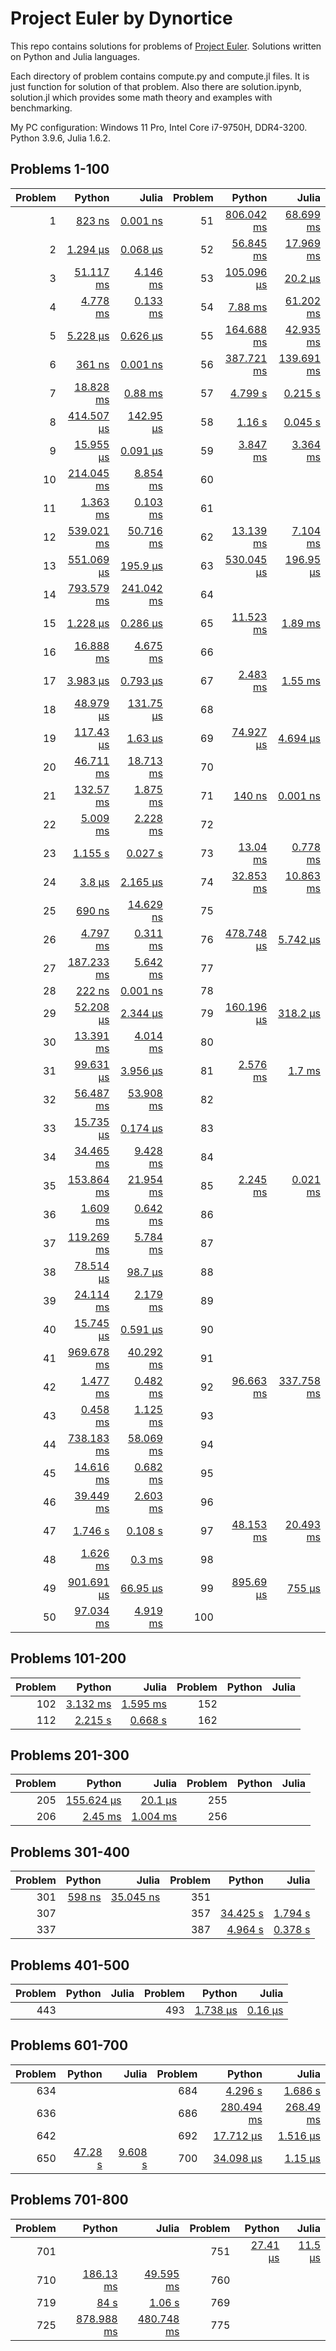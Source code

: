 # Project Euler by Dynortice

This repo contains solutions for problems of [Project Euler](https://projecteuler.net/).
Solutions written on Python and Julia languages.

Each directory of problem contains compute.py and compute.jl files. It is just function for solution of that problem. Also there are solution.ipynb, solution.jl which provides some math theory and examples with benchmarking.

My PC configuration: Windows 11 Pro, Intel Core i7-9750H, DDR4-3200. Python 3.9.6, Julia 1.6.2.

## Problems 1-100
Problem | Python | Julia | Problem | Python | Julia
-: | -: | -: | -: | -: | -:
1 | [823 ns](https://github.com/Dynortice/Project-Euler/blob/master/problems/0001/solution.ipynb) | [0.001 ns](https://github.com/Dynortice/Project-Euler/blob/master/problems/0001/solution.jl) | 51 | [806.042 ms](https://github.com/Dynortice/Project-Euler/blob/master/problems/0051/solution.ipynb) | [68.699 ms](https://github.com/Dynortice/Project-Euler/blob/master/problems/0051/solution.jl)
2 | [1.294 µs](https://github.com/Dynortice/Project-Euler/blob/master/problems/0002/solution.ipynb) | [0.068 µs](https://github.com/Dynortice/Project-Euler/blob/master/problems/0002/solution.jl) | 52 | [56.845 ms](https://github.com/Dynortice/Project-Euler/blob/master/problems/0052/solution.ipynb) | [17.969 ms](https://github.com/Dynortice/Project-Euler/blob/master/problems/0052/solution.jl)
3 | [51.117 ms](https://github.com/Dynortice/Project-Euler/blob/master/problems/0003/solution.ipynb) | [4.146 ms](https://github.com/Dynortice/Project-Euler/blob/master/problems/0003/solution.jl) | 53 | [105.096 µs](https://github.com/Dynortice/Project-Euler/blob/master/problems/0053/solution.ipynb) | [20.2 µs](https://github.com/Dynortice/Project-Euler/blob/master/problems/0053/solution.jl)
4 | [4.778 ms](https://github.com/Dynortice/Project-Euler/blob/master/problems/0004/solution.ipynb) | [0.133 ms](https://github.com/Dynortice/Project-Euler/blob/master/problems/0004/solution.jl) | 54 | [7.88 ms](https://github.com/Dynortice/Project-Euler/blob/master/problems/0054/solution.ipynb) | [61.202 ms](https://github.com/Dynortice/Project-Euler/blob/master/problems/0054/solution.jl)
5 | [5.228 µs](https://github.com/Dynortice/Project-Euler/blob/master/problems/0005/solution.ipynb) | [0.626 µs](https://github.com/Dynortice/Project-Euler/blob/master/problems/0005/solution.jl) | 55 | [164.688 ms](https://github.com/Dynortice/Project-Euler/blob/master/problems/0055/solution.ipynb) | [42.935 ms](https://github.com/Dynortice/Project-Euler/blob/master/problems/0055/solution.jl) 
6 | [361 ns](https://github.com/Dynortice/Project-Euler/blob/master/problems/0006/solution.ipynb) | [0.001 ns](https://github.com/Dynortice/Project-Euler/blob/master/problems/0006/solution.jl) | 56 | [387.721 ms](https://github.com/Dynortice/Project-Euler/blob/master/problems/0056/solution.ipynb) | [139.691 ms](https://github.com/Dynortice/Project-Euler/blob/master/problems/0056/solution.jl)
7 | [18.828 ms](https://github.com/Dynortice/Project-Euler/blob/master/problems/0007/solution.ipynb) | [0.88 ms](https://github.com/Dynortice/Project-Euler/blob/master/problems/0007/solution.jl) | 57 | [4.799 s](https://github.com/Dynortice/Project-Euler/blob/master/problems/0057/solution.ipynb) | [0.215 s](https://github.com/Dynortice/Project-Euler/blob/master/problems/0057/solution.jl)
8 | [414.507 µs](https://github.com/Dynortice/Project-Euler/blob/master/problems/0008/solution.ipynb) | [142.95 µs](https://github.com/Dynortice/Project-Euler/blob/master/problems/0008/solution.jl) | 58 | [1.16 s](https://github.com/Dynortice/Project-Euler/blob/master/problems/0058/solution.ipynb) | [0.045 s](https://github.com/Dynortice/Project-Euler/blob/master/problems/0058/solution.jl)
9 | [15.955 µs](https://github.com/Dynortice/Project-Euler/blob/master/problems/0009/solution.ipynb) | [0.091 µs](https://github.com/Dynortice/Project-Euler/blob/master/problems/0009/solution.jl) | 59 | [3.847 ms](https://github.com/Dynortice/Project-Euler/blob/master/problems/0059/solution.ipynb) | [3.364 ms](https://github.com/Dynortice/Project-Euler/blob/master/problems/0059/solution.jl)
10 | [214.045 ms](https://github.com/Dynortice/Project-Euler/blob/master/problems/0010/solution.ipynb) | [8.854 ms](https://github.com/Dynortice/Project-Euler/blob/master/problems/0010/solution.jl) | 60 | [](https://github.com/Dynortice/Project-Euler/blob/master/problems/0060/solution.ipynb) | [](https://github.com/Dynortice/Project-Euler/blob/master/problems/0060/solution.jl)
11 | [1.363 ms](https://github.com/Dynortice/Project-Euler/blob/master/problems/0011/solution.ipynb) | [0.103 ms](https://github.com/Dynortice/Project-Euler/blob/master/problems/0011/solution.jl) | 61 | [](https://github.com/Dynortice/Project-Euler/blob/master/problems/0061/solution.ipynb) | [](https://github.com/Dynortice/Project-Euler/blob/master/problems/0061/solution.jl)
12 | [539.021 ms](https://github.com/Dynortice/Project-Euler/blob/master/problems/0012/solution.ipynb) | [50.716 ms](https://github.com/Dynortice/Project-Euler/blob/master/problems/0012/solution.jl) | 62 | [13.139 ms](https://github.com/Dynortice/Project-Euler/blob/master/problems/0062/solution.ipynb) | [7.104 ms](https://github.com/Dynortice/Project-Euler/blob/master/problems/0062/solution.jl)
13 | [551.069 µs](https://github.com/Dynortice/Project-Euler/blob/master/problems/0013/solution.ipynb) | [195.9 µs](https://github.com/Dynortice/Project-Euler/blob/master/problems/0013/solution.jl) | 63 | [530.045 µs](https://github.com/Dynortice/Project-Euler/blob/master/problems/0063/solution.ipynb) | [196.95 µs](https://github.com/Dynortice/Project-Euler/blob/master/problems/0063/solution.jl)
14 | [793.579 ms](https://github.com/Dynortice/Project-Euler/blob/master/problems/0014/solution.ipynb) | [241.042 ms](https://github.com/Dynortice/Project-Euler/blob/master/problems/0014/solution.jl) | 64 | [](https://github.com/Dynortice/Project-Euler/blob/master/problems/0064/solution.ipynb) | [](https://github.com/Dynortice/Project-Euler/blob/master/problems/0064/solution.jl)
15 | [1.228 µs](https://github.com/Dynortice/Project-Euler/blob/master/problems/0015/solution.ipynb) | [0.286 µs](https://github.com/Dynortice/Project-Euler/blob/master/problems/0015/solution.jl) | 65 | [11.523 ms](https://github.com/Dynortice/Project-Euler/blob/master/problems/0065/solution.ipynb) | [1.89 ms](https://github.com/Dynortice/Project-Euler/blob/master/problems/0065/solution.jl)
16 | [16.888 ms](https://github.com/Dynortice/Project-Euler/blob/master/problems/0016/solution.ipynb) | [4.675 ms](https://github.com/Dynortice/Project-Euler/blob/master/problems/0016/solution.jl) | 66 | [](https://github.com/Dynortice/Project-Euler/blob/master/problems/0066/solution.ipynb) | [](https://github.com/Dynortice/Project-Euler/blob/master/problems/0066/solution.jl)
17 | [3.983 µs](https://github.com/Dynortice/Project-Euler/blob/master/problems/0017/solution.ipynb) | [0.793 µs](https://github.com/Dynortice/Project-Euler/blob/master/problems/0017/solution.jl) | 67 | [2.483 ms](https://github.com/Dynortice/Project-Euler/blob/master/problems/0067/solution.ipynb) | [1.55 ms](https://github.com/Dynortice/Project-Euler/blob/master/problems/0067/solution.jl)
18 | [48.979 µs](https://github.com/Dynortice/Project-Euler/blob/master/problems/0018/solution.ipynb) | [131.75 µs](https://github.com/Dynortice/Project-Euler/blob/master/problems/0018/solution.jl) | 68 | [](https://github.com/Dynortice/Project-Euler/blob/master/problems/0068/solution.ipynb) | [](https://github.com/Dynortice/Project-Euler/blob/master/problems/0068/solution.jl)
19 | [117.43 µs](https://github.com/Dynortice/Project-Euler/blob/master/problems/0019/solution.ipynb) | [1.63 µs](https://github.com/Dynortice/Project-Euler/blob/master/problems/0019/solution.jl) | 69 | [74.927 µs](https://github.com/Dynortice/Project-Euler/blob/master/problems/0069/solution.ipynb) | [4.694 µs](https://github.com/Dynortice/Project-Euler/blob/master/problems/0069/solution.jl)
20 | [46.711 ms](https://github.com/Dynortice/Project-Euler/blob/master/problems/0020/solution.ipynb) | [18.713 ms](https://github.com/Dynortice/Project-Euler/blob/master/problems/0020/solution.jl) | 70 | [](https://github.com/Dynortice/Project-Euler/blob/master/problems/0070/solution.ipynb) | [](https://github.com/Dynortice/Project-Euler/blob/master/problems/0070/solution.jl)
21 | [132.57 ms](https://github.com/Dynortice/Project-Euler/blob/master/problems/0021/solution.ipynb) | [1.875 ms](https://github.com/Dynortice/Project-Euler/blob/master/problems/0021/solution.jl) | 71 | [140 ns](https://github.com/Dynortice/Project-Euler/blob/master/problems/0071/solution.ipynb) | [0.001 ns](https://github.com/Dynortice/Project-Euler/blob/master/problems/0071/solution.jl)
22 | [5.009 ms](https://github.com/Dynortice/Project-Euler/blob/master/problems/0022/solution.ipynb) | [2.228 ms](https://github.com/Dynortice/Project-Euler/blob/master/problems/0022/solution.jl) | 72 | [](https://github.com/Dynortice/Project-Euler/blob/master/problems/0072/solution.ipynb) | [](https://github.com/Dynortice/Project-Euler/blob/master/problems/0072/solution.jl)
23 | [1.155 s](https://github.com/Dynortice/Project-Euler/blob/master/problems/0023/solution.ipynb) | [0.027 s](https://github.com/Dynortice/Project-Euler/blob/master/problems/0023/solution.jl) | 73 | [13.04 ms](https://github.com/Dynortice/Project-Euler/blob/master/problems/0073/solution.ipynb) | [0.778 ms](https://github.com/Dynortice/Project-Euler/blob/master/problems/0073/solution.jl)
24 | [3.8 µs](https://github.com/Dynortice/Project-Euler/blob/master/problems/0024/solution.ipynb) | [2.165 µs](https://github.com/Dynortice/Project-Euler/blob/master/problems/0024/solution.jl) | 74 | [32.853 ms](https://github.com/Dynortice/Project-Euler/blob/master/problems/0074/solution.ipynb) | [10.863 ms](https://github.com/Dynortice/Project-Euler/blob/master/problems/0074/solution.jl)
25 | [690 ns](https://github.com/Dynortice/Project-Euler/blob/master/problems/0025/solution.ipynb) | [14.629 ns](https://github.com/Dynortice/Project-Euler/blob/master/problems/0025/solution.jl) | 75 | [](https://github.com/Dynortice/Project-Euler/blob/master/problems/0075/solution.ipynb) | [](https://github.com/Dynortice/Project-Euler/blob/master/problems/0075/solution.jl)
26 | [4.797 ms](https://github.com/Dynortice/Project-Euler/blob/master/problems/0026/solution.ipynb) | [0.311 ms](https://github.com/Dynortice/Project-Euler/blob/master/problems/0026/solution.jl) | 76 | [478.748 µs](https://github.com/Dynortice/Project-Euler/blob/master/problems/0076/solution.ipynb) | [5.742 µs](https://github.com/Dynortice/Project-Euler/blob/master/problems/0076/solution.jl)
27 | [187.233 ms](https://github.com/Dynortice/Project-Euler/blob/master/problems/0027/solution.ipynb) | [5.642 ms](https://github.com/Dynortice/Project-Euler/blob/master/problems/0027/solution.jl) | 77 | [](https://github.com/Dynortice/Project-Euler/blob/master/problems/0077/solution.ipynb) | [](https://github.com/Dynortice/Project-Euler/blob/master/problems/0077/solution.jl)
28 | [222 ns](https://github.com/Dynortice/Project-Euler/blob/master/problems/0028/solution.ipynb) | [0.001 ns](https://github.com/Dynortice/Project-Euler/blob/master/problems/0028/solution.jl) | 78 | [](https://github.com/Dynortice/Project-Euler/blob/master/problems/0078/solution.ipynb) | [](https://github.com/Dynortice/Project-Euler/blob/master/problems/0078/solution.jl)
29 | [52.208 µs](https://github.com/Dynortice/Project-Euler/blob/master/problems/0029/solution.ipynb) | [2.344 µs](https://github.com/Dynortice/Project-Euler/blob/master/problems/0029/solution.jl) | 79 | [160.196 µs](https://github.com/Dynortice/Project-Euler/blob/master/problems/0079/solution.ipynb) | [318.2 µs](https://github.com/Dynortice/Project-Euler/blob/master/problems/0079/solution.jl)
30 | [13.391 ms](https://github.com/Dynortice/Project-Euler/blob/master/problems/0030/solution.ipynb) | [4.014 ms](https://github.com/Dynortice/Project-Euler/blob/master/problems/0030/solution.jl) | 80 | [](https://github.com/Dynortice/Project-Euler/blob/master/problems/0080/solution.ipynb) | [](https://github.com/Dynortice/Project-Euler/blob/master/problems/0080/solution.jl)
31 | [99.631 µs](https://github.com/Dynortice/Project-Euler/blob/master/problems/0031/solution.ipynb) | [3.956 µs](https://github.com/Dynortice/Project-Euler/blob/master/problems/0031/solution.jl) | 81 | [2.576 ms](https://github.com/Dynortice/Project-Euler/blob/master/problems/0081/solution.ipynb) | [1.7 ms](https://github.com/Dynortice/Project-Euler/blob/master/problems/0081/solution.jl)
32 | [56.487 ms](https://github.com/Dynortice/Project-Euler/blob/master/problems/0032/solution.ipynb) | [53.908 ms](https://github.com/Dynortice/Project-Euler/blob/master/problems/0032/solution.jl) | 82 | [](https://github.com/Dynortice/Project-Euler/blob/master/problems/0082/solution.ipynb) | [](https://github.com/Dynortice/Project-Euler/blob/master/problems/0082/solution.jl)
33 | [15.735 µs](https://github.com/Dynortice/Project-Euler/blob/master/problems/0033/solution.ipynb) | [0.174 µs](https://github.com/Dynortice/Project-Euler/blob/master/problems/0033/solution.jl) | 83 | [](https://github.com/Dynortice/Project-Euler/blob/master/problems/0083/solution.ipynb) | [](https://github.com/Dynortice/Project-Euler/blob/master/problems/0083/solution.jl)
34 | [34.465 ms](https://github.com/Dynortice/Project-Euler/blob/master/problems/0034/solution.ipynb) | [9.428 ms](https://github.com/Dynortice/Project-Euler/blob/master/problems/0034/solution.jl) | 84 | [](https://github.com/Dynortice/Project-Euler/blob/master/problems/0084/solution.ipynb) | [](https://github.com/Dynortice/Project-Euler/blob/master/problems/0084/solution.jl)
35 | [153.864 ms](https://github.com/Dynortice/Project-Euler/blob/master/problems/0035/solution.ipynb) | [21.954 ms](https://github.com/Dynortice/Project-Euler/blob/master/problems/0035/solution.jl) | 85 | [2.245 ms](https://github.com/Dynortice/Project-Euler/blob/master/problems/0085/solution.ipynb) | [0.021 ms](https://github.com/Dynortice/Project-Euler/blob/master/problems/0085/solution.jl)
36 | [1.609 ms](https://github.com/Dynortice/Project-Euler/blob/master/problems/0036/solution.ipynb) | [0.642 ms](https://github.com/Dynortice/Project-Euler/blob/master/problems/0036/solution.jl) | 86 | [](https://github.com/Dynortice/Project-Euler/blob/master/problems/0086/solution.ipynb) | [](https://github.com/Dynortice/Project-Euler/blob/master/problems/0086/solution.jl)
37 | [119.269 ms](https://github.com/Dynortice/Project-Euler/blob/master/problems/0037/solution.ipynb) | [5.784 ms](https://github.com/Dynortice/Project-Euler/blob/master/problems/0037/solution.jl) | 87 | [](https://github.com/Dynortice/Project-Euler/blob/master/problems/0087/solution.ipynb) | [](https://github.com/Dynortice/Project-Euler/blob/master/problems/0087/solution.jl)
38 | [78.514 µs](https://github.com/Dynortice/Project-Euler/blob/master/problems/0038/solution.ipynb) | [98.7 µs](https://github.com/Dynortice/Project-Euler/blob/master/problems/0038/solution.jl) | 88 | [](https://github.com/Dynortice/Project-Euler/blob/master/problems/0088/solution.ipynb) | [](https://github.com/Dynortice/Project-Euler/blob/master/problems/0088/solution.jl)
39 | [24.114 ms](https://github.com/Dynortice/Project-Euler/blob/master/problems/0039/solution.ipynb) | [2.179 ms](https://github.com/Dynortice/Project-Euler/blob/master/problems/0039/solution.jl) | 89 | [](https://github.com/Dynortice/Project-Euler/blob/master/problems/0089/solution.ipynb) | [](https://github.com/Dynortice/Project-Euler/blob/master/problems/0089/solution.jl)
40 | [15.745 µs](https://github.com/Dynortice/Project-Euler/blob/master/problems/0040/solution.ipynb) | [0.591 µs](https://github.com/Dynortice/Project-Euler/blob/master/problems/0040/solution.jl) | 90 | [](https://github.com/Dynortice/Project-Euler/blob/master/problems/0090/solution.ipynb) | [](https://github.com/Dynortice/Project-Euler/blob/master/problems/0090/solution.jl)
41 | [969.678 ms](https://github.com/Dynortice/Project-Euler/blob/master/problems/0041/solution.ipynb) | [40.292 ms](https://github.com/Dynortice/Project-Euler/blob/master/problems/0041/solution.jl) | 91 | [](https://github.com/Dynortice/Project-Euler/blob/master/problems/0091/solution.ipynb) | [](https://github.com/Dynortice/Project-Euler/blob/master/problems/0091/solution.jl) 
42 | [1.477 ms](https://github.com/Dynortice/Project-Euler/blob/master/problems/0042/solution.ipynb) | [0.482 ms](https://github.com/Dynortice/Project-Euler/blob/master/problems/0042/solution.jl) | 92 | [96.663 ms](https://github.com/Dynortice/Project-Euler/blob/master/problems/0092/solution.ipynb) | [337.758 ms](https://github.com/Dynortice/Project-Euler/blob/master/problems/0092/solution.jl)
43 | [0.458 ms](https://github.com/Dynortice/Project-Euler/blob/master/problems/0043/solution.ipynb) | [1.125 ms](https://github.com/Dynortice/Project-Euler/blob/master/problems/0043/solution.jl) | 93 | [](https://github.com/Dynortice/Project-Euler/blob/master/problems/0093/solution.ipynb) | [](https://github.com/Dynortice/Project-Euler/blob/master/problems/0093/solution.jl)
44 | [738.183 ms](https://github.com/Dynortice/Project-Euler/blob/master/problems/0044/solution.ipynb) | [58.069 ms](https://github.com/Dynortice/Project-Euler/blob/master/problems/0044/solution.jl) | 94 | [](https://github.com/Dynortice/Project-Euler/blob/master/problems/0094/solution.ipynb) | [](https://github.com/Dynortice/Project-Euler/blob/master/problems/0094/solution.jl)
45 | [14.616 ms](https://github.com/Dynortice/Project-Euler/blob/master/problems/0045/solution.ipynb) | [0.682 ms](https://github.com/Dynortice/Project-Euler/blob/master/problems/0045/solution.jl) | 95 | [](https://github.com/Dynortice/Project-Euler/blob/master/problems/0095/solution.ipynb) | [](https://github.com/Dynortice/Project-Euler/blob/master/problems/0095/solution.jl)
46 | [39.449 ms](https://github.com/Dynortice/Project-Euler/blob/master/problems/0046/solution.ipynb) | [2.603 ms](https://github.com/Dynortice/Project-Euler/blob/master/problems/0046/solution.jl) | 96 | [](https://github.com/Dynortice/Project-Euler/blob/master/problems/0096/solution.ipynb) | [](https://github.com/Dynortice/Project-Euler/blob/master/problems/0096/solution.jl)
47 | [1.746 s](https://github.com/Dynortice/Project-Euler/blob/master/problems/0047/solution.ipynb) | [0.108 s](https://github.com/Dynortice/Project-Euler/blob/master/problems/0047/solution.jl) | 97 | [48.153 ms](https://github.com/Dynortice/Project-Euler/blob/master/problems/0097/solution.ipynb) | [20.493 ms](https://github.com/Dynortice/Project-Euler/blob/master/problems/0097/solution.jl)
48 | [1.626 ms](https://github.com/Dynortice/Project-Euler/blob/master/problems/0048/solution.ipynb) | [0.3 ms](https://github.com/Dynortice/Project-Euler/blob/master/problems/0048/solution.jl) | 98 | [](https://github.com/Dynortice/Project-Euler/blob/master/problems/0098/solution.ipynb) | [](https://github.com/Dynortice/Project-Euler/blob/master/problems/0098/solution.jl)
49 | [901.691 µs](https://github.com/Dynortice/Project-Euler/blob/master/problems/0049/solution.ipynb) | [66.95 µs](https://github.com/Dynortice/Project-Euler/blob/master/problems/0049/solution.jl) | 99 | [895.69 µs](https://github.com/Dynortice/Project-Euler/blob/master/problems/0099/solution.ipynb) | [755 µs](https://github.com/Dynortice/Project-Euler/blob/master/problems/0099/solution.jl)
50 | [97.034 ms](https://github.com/Dynortice/Project-Euler/blob/master/problems/0050/solution.ipynb) | [4.919 ms](https://github.com/Dynortice/Project-Euler/blob/master/problems/0050/solution.jl) | 100 | [](https://github.com/Dynortice/Project-Euler/blob/master/problems/0100/solution.ipynb) | [](https://github.com/Dynortice/Project-Euler/blob/master/problems/0100/solution.jl)

## Problems 101-200
Problem | Python | Julia | Problem | Python | Julia
-: | -: | -: | -: | -: | -:
102 | [3.132 ms](https://github.com/Dynortice/Project-Euler/blob/master/problems/0102/solution.ipynb) | [1.595 ms](https://github.com/Dynortice/Project-Euler/blob/master/problems/0102/solution.jl) | 152 | [](https://github.com/Dynortice/Project-Euler/blob/master/problems/0152/solution.ipynb) | [](https://github.com/Dynortice/Project-Euler/blob/master/problems/0152/solution.jl)
112 | [2.215 s](https://github.com/Dynortice/Project-Euler/blob/master/problems/0112/solution.ipynb) | [0.668 s](https://github.com/Dynortice/Project-Euler/blob/master/problems/0112/solution.jl) | 162 | [](https://github.com/Dynortice/Project-Euler/blob/master/problems/0162/solution.ipynb) | [](https://github.com/Dynortice/Project-Euler/blob/master/problems/0162/solution.jl)

## Problems 201-300
Problem | Python | Julia | Problem | Python | Julia
-: | -: | -: | -: | -: | -:
205 | [155.624 µs](https://github.com/Dynortice/Project-Euler/blob/master/problems/0205/solution.ipynb) | [20.1 µs](https://github.com/Dynortice/Project-Euler/blob/master/problems/0205/solution.jl) | 255 | [](https://github.com/Dynortice/Project-Euler/blob/master/problems/0255/solution.ipynb) | [](https://github.com/Dynortice/Project-Euler/blob/master/problems/0255/solution.jl)
206 | [2.45 ms](https://github.com/Dynortice/Project-Euler/blob/master/problems/0206/solution.ipynb) | [1.004 ms](https://github.com/Dynortice/Project-Euler/blob/master/problems/0206/solution.jl) | 256 | [](https://github.com/Dynortice/Project-Euler/blob/master/problems/0256/solution.ipynb) | [](https://github.com/Dynortice/Project-Euler/blob/master/problems/0256/solution.jl)

## Problems 301-400
Problem | Python | Julia | Problem | Python | Julia
-: | -: | -: | -: | -: | -:
301 | [598 ns](https://github.com/Dynortice/Project-Euler/blob/master/problems/0301/solution.ipynb) | [35.045 ns](https://github.com/Dynortice/Project-Euler/blob/master/problems/0301/solution.jl) | 351 | [](https://github.com/Dynortice/Project-Euler/blob/master/problems/0351/solution.ipynb) | [](https://github.com/Dynortice/Project-Euler/blob/master/problems/0351/solution.jl)
307 | [](https://github.com/Dynortice/Project-Euler/blob/master/problems/0307/solution.ipynb) | [](https://github.com/Dynortice/Project-Euler/blob/master/problems/0307/solution.jl) | 357 | [34.425 s](https://github.com/Dynortice/Project-Euler/blob/master/problems/0357/solution.ipynb) | [1.794 s](https://github.com/Dynortice/Project-Euler/blob/master/problems/0357/solution.jl)
337 | [](https://github.com/Dynortice/Project-Euler/blob/master/problems/0337/solution.ipynb) | [](https://github.com/Dynortice/Project-Euler/blob/master/problems/0337/solution.jl) | 387 | [4.964 s](https://github.com/Dynortice/Project-Euler/blob/master/problems/0387/solution.ipynb) | [0.378 s](https://github.com/Dynortice/Project-Euler/blob/master/problems/0387/solution.jl)

## Problems 401-500
Problem | Python | Julia | Problem | Python | Julia
-: | -: | -: | -: | -: | -:
443 | [](https://github.com/Dynortice/Project-Euler/blob/master/problems/0443/solution.ipynb) | [](https://github.com/Dynortice/Project-Euler/blob/master/problems/0443/solution.jl) | 493 | [1.738 µs](https://github.com/Dynortice/Project-Euler/blob/master/problems/0493/solution.ipynb) | [0.16 µs](https://github.com/Dynortice/Project-Euler/blob/master/problems/0493/solution.jl)

## Problems 601-700
Problem | Python | Julia | Problem | Python | Julia
-: | -: | -: | -: | -: | -:
634 | [](https://github.com/Dynortice/Project-Euler/blob/master/problems/0634/solution.ipynb) | [](https://github.com/Dynortice/Project-Euler/blob/master/problems/0634/solution.jl) | 684 | [4.296 s](https://github.com/Dynortice/Project-Euler/blob/master/problems/0684/solution.ipynb) | [1.686 s](https://github.com/Dynortice/Project-Euler/blob/master/problems/0684/solution.jl)
636 | [](https://github.com/Dynortice/Project-Euler/blob/master/problems/0636/solution.ipynb) | [](https://github.com/Dynortice/Project-Euler/blob/master/problems/0636/solution.jl) | 686 | [280.494 ms](https://github.com/Dynortice/Project-Euler/blob/master/problems/0686/solution.ipynb) | [268.49 ms](https://github.com/Dynortice/Project-Euler/blob/master/problems/0686/solution.jl)
642 | [](https://github.com/Dynortice/Project-Euler/blob/master/problems/0642/solution.ipynb) | [](https://github.com/Dynortice/Project-Euler/blob/master/problems/0642/solution.jl) | 692 | [17.712 µs](https://github.com/Dynortice/Project-Euler/blob/master/problems/0692/solution.ipynb) | [1.516 µs](https://github.com/Dynortice/Project-Euler/blob/master/problems/0692/solution.jl)
650 | [47.28 s](https://github.com/Dynortice/Project-Euler/blob/master/problems/0650/solution.ipynb) | [9.608 s](https://github.com/Dynortice/Project-Euler/blob/master/problems/0650/solution.jl) | 700 | [34.098 µs](https://github.com/Dynortice/Project-Euler/blob/master/problems/0700/solution.ipynb) | [1.15 µs](https://github.com/Dynortice/Project-Euler/blob/master/problems/0700/solution.jl)

## Problems 701-800
Problem | Python | Julia | Problem | Python | Julia
-: | -: | -: | -: | -: | -:
701 | [](https://github.com/Dynortice/Project-Euler/blob/master/problems/0701/solution.ipynb) | [](https://github.com/Dynortice/Project-Euler/blob/master/problems/0701/solution.jl) | 751 | [27.41 µs](https://github.com/Dynortice/Project-Euler/blob/master/problems/0751/solution.ipynb) | [11.5 µs](https://github.com/Dynortice/Project-Euler/blob/master/problems/0751/solution.jl)
710 | [186.13 ms](https://github.com/Dynortice/Project-Euler/blob/master/problems/0710/solution.ipynb) | [49.595 ms](https://github.com/Dynortice/Project-Euler/blob/master/problems/0710/solution.jl) | 760 | [](https://github.com/Dynortice/Project-Euler/blob/master/problems/0760/solution.ipynb) | [](https://github.com/Dynortice/Project-Euler/blob/master/problems/0760/solution.jl)
719 | [84 s](https://github.com/Dynortice/Project-Euler/blob/master/problems/0719/solution.ipynb) | [1.06 s](https://github.com/Dynortice/Project-Euler/blob/master/problems/0719/solution.jl) | 769 | [](https://github.com/Dynortice/Project-Euler/blob/master/problems/0769/solution.ipynb) | [](https://github.com/Dynortice/Project-Euler/blob/master/problems/0769/solution.jl)
725 | [878.988 ms](https://github.com/Dynortice/Project-Euler/blob/master/problems/0725/solution.ipynb) | [480.748 ms](https://github.com/Dynortice/Project-Euler/blob/master/problems/0725/solution.jl) | 775 | [](https://github.com/Dynortice/Project-Euler/blob/master/problems/0775/solution.ipynb) | [](https://github.com/Dynortice/Project-Euler/blob/master/problems/0775/solution.jl)